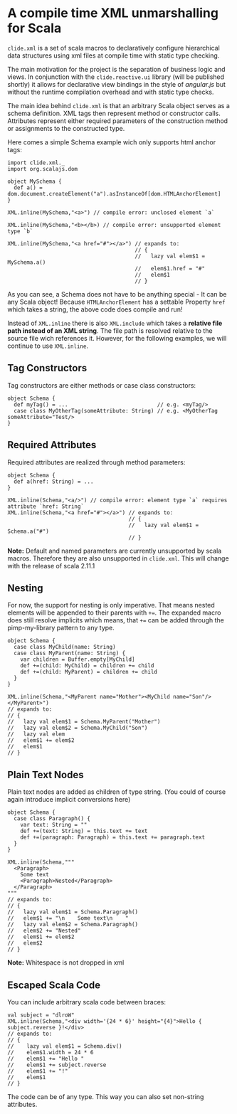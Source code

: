 A compile time XML unmarshalling for Scala
=========

`clide.xml` is a set of scala macros to declaratively configure hierarchical data structures using xml files at compile time with static type checking.

The main motivation for the project is the separation of business logic and views. In conjunction with the `clide.reactive.ui` library (will be published shortly) it allows for declarative view bindings in the style of *angular.js* but without the runtime compilation overhead and with static type checks.

The main idea behind `clide.xml` is that an arbitrary Scala object serves as a schema definition. XML tags then represent method or constructor calls. Attributes represent either required parameters of the construction method or assignments to the constructed type.

Here comes a simple Schema example wich only supports html anchor tags:

    import clide.xml._
    import org.scalajs.dom
    
    object MySchema {
      def a() = dom.document.createElement("a").asInstanceOf[dom.HTMLAnchorElement]
    }
    
    XML.inline(MySchema,"<a>") // compile error: unclosed element `a`
    
    XML.inline(MySchema,"<b></b>) // compile error: unsupported element type `b`
    
    XML.inline(MySchema,"<a href="#"></a>") // expands to:
                                            // {
                                            //   lazy val elem$1 = MySchema.a()
                                            //   elem$1.href = "#"
                                            //   elem$1
                                            // }
                                               

As you can see, a Schema does not have to be anything special - It can be any Scala object!
Because `HTMLAnchorElement` has a settable Property `href` which takes a string, the above code does compile and run!

Instead of `XML.inline` there is also `XML.include` which takes a **relative file path instead of an XML string**. The file path is resolved relative to the source file wich references it. However, for the following examples, we will continue to use `XML.inline`.

Tag Constructors
---

Tag constructors are either methods or case class constructors:

    object Schema {
      def myTag() = ...                            // e.g. <myTag/>
      case class MyOtherTag(someAttribute: String) // e.g. <MyOtherTag someAttribute="Test/>
    }

Required Attributes
---

Required attributes are realized through method parameters:

    object Schema {
      def a(href: String) = ...
    }
    
    XML.inline(Schema,"<a/>") // compile error: element type `a` requires attribute `href: String`
    XML.inline(Schema,"<a href="#"></a>") // expands to:
                                          // {
                                          //   lazy val elem$1 = Schema.a("#")
                                          // }

**Note:** Default and named parameters are currently unsupported by scala macros. Therefore they are also unsupported in `clide.xml`. This will change with the release of scala 2.11.1

Nesting
---

For now, the support for nesting is only imperative. That means nested elements will be appended to their parents with `+=`. The expanded macro does still resolve implicits which means, that `+=` can be added through the pimp-my-library pattern to any type.

    object Schema {
      case class MyChild(name: String)
      case class MyParent(name: String) {
        var children = Buffer.empty[MyChild]
        def +=(child: MyChild) = children += child
        def +=(child: MyParent) = children += child
      }
    }
    
    XML.inline(Schema,"<MyParent name="Mother"><MyChild name="Son"/></MyParent>")
    // expands to:
    // {
    //   lazy val elem$1 = Schema.MyParent("Mother")
    //   lazy val elem$2 = Schema.MyChild("Son")
    //   lazy val elem
    //   elem$1 += elem$2
    //   elem$1
    // }

Plain Text Nodes
---

Plain text nodes are added as children of type string. (You could of course again introduce implicit conversions here)

    object Schema {
      case class Paragraph() {
        var text: String = ""
        def +=(text: String) = this.text += text
        def +=(paragraph: Paragraph) = this.text += paragraph.text
      }
    }
    
    XML.inline(Schema,"""
      <Paragraph>
        Some text
        <Paragraph>Nested</Paragraph>
      </Paragraph>
    """
    // expands to:
    // {
    //   lazy val elem$1 = Schema.Paragraph()
    //   elem$1 += "\n    Some text\n    "
    //   lazy val elem$2 = Schema.Paragraph()
    //   elem$2 += "Nested"
    //   elem$1 += elem$2
    //   elem$2
    // }
    
**Note:** Whitespace is not dropped in xml

Escaped Scala Code
---

You can include arbitrary scala code between braces:

    val subject = "dlroW"
    XML.inline(Schema,"<div width='{24 * 6}' height="{4}">Hello { subject.reverse }!</div>
    // expands to:
    // { 
    //    lazy val elem$1 = Schema.div()
    //    elem$1.width = 24 * 6
    //    elem$1 += "Hello "
    //    elem$1 += subject.reverse
    //    elem$1 += "!"
    //    elem$1
    // }
    
The code can be of any type. This way you can also set non-string attributes.

